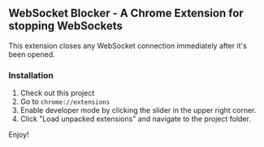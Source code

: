 ## WebSocket Blocker - A Chrome Extension for stopping WebSockets
This extension closes any WebSocket connection immediately after it's been opened.

### Installation
1) Check out this project
2) Go to `chrome://extensions`
2) Enable developer mode by clicking the slider in the upper right corner.
3) Click "Load unpacked extensions" and navigate to the project folder.

Enjoy!